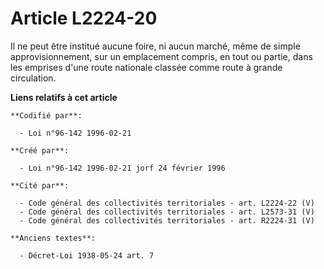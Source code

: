 # Article L2224-20

Il ne peut être institué aucune foire, ni aucun marché, même    de simple approvisionnement, sur un emplacement compris, en
tout ou partie, dans les emprises d'une route nationale classée comme route à grande circulation.

**Liens relatifs à cet article**

	**Codifié par**:

	  - Loi n°96-142 1996-02-21

	**Créé par**:

	  - Loi n°96-142 1996-02-21 jorf 24 février 1996

	**Cité par**:

	  - Code général des collectivités territoriales - art. L2224-22 (V)
	  - Code général des collectivités territoriales - art. L2573-31 (V)
	  - Code général des collectivités territoriales - art. R2224-31 (V)

	**Anciens textes**:

	  - Décret-Loi 1938-05-24 art. 7
